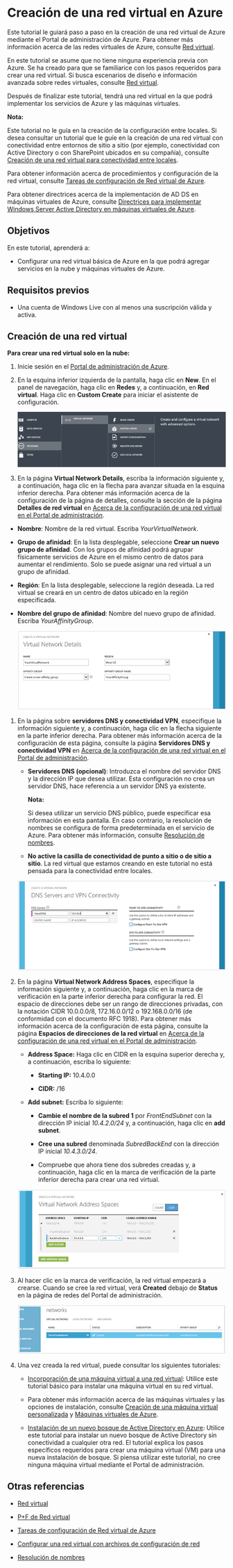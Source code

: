 <properties linkid="manage-services-create-a-virtual-network" urlDisplayName="Create a virtual network" pageTitle="Create a virtual network - Azure service management" metaKeywords="" description="Learn how to create an Azure Virtual Network." metaCanonical="" services="virtual-machines,virtual-network" documentationCenter="" title="Create a Virtual Network in Azure" authors="" solutions="" manager="" editor="" />

Creación de una red virtual en Azure
====================================

Este tutorial le guiará paso a paso en la creación de una red virtual de Azure mediante el Portal de administración de Azure. Para obtener más información acerca de las redes virtuales de Azure, consulte [Red virtual](http://msdn.microsoft.com/es-es/library/windowsazure/jj156007.aspx).

En este tutorial se asume que no tiene ninguna experiencia previa con Azure. Se ha creado para que se familiarice con los pasos requeridos para crear una red virtual. Si busca escenarios de diseño e información avanzada sobre redes virtuales, consulte [Red virtual](http://msdn.microsoft.com/es-es/library/windowsazure/jj156007.aspx).

Después de finalizar este tutorial, tendrá una red virtual en la que podrá implementar los servicios de Azure y las máquinas virtuales.

**Nota:**

Este tutorial no le guía en la creación de la configuración entre locales. Si desea consultar un tutorial que le guíe en la creación de una red virtual con conectividad entre entornos de sitio a sitio (por ejemplo, conectividad con Active Directory o con SharePoint ubicados en su compañía), consulte [Creación de una red virtual para conectividad entre locales](/es-es/manage/services/networking/cross-premises-connectivity/).

Para obtener información acerca de procedimientos y configuración de la red virtual, consulte [Tareas de configuración de Red virtual de Azure](http://go.microsoft.com/fwlink/?LinkId=296652).

Para obtener directrices acerca de la implementación de AD DS en máquinas virtuales de Azure, consulte [Directrices para implementar Windows Server Active Directory en máquinas virtuales de Azure](http://msdn.microsoft.com/es-es/library/windowsazure/jj156090.aspx).

Objetivos
---------

En este tutorial, aprenderá a:

-   Configurar una red virtual básica de Azure en la que podrá agregar servicios en la nube y máquinas virtuales de Azure.

Requisitos previos
------------------

-   Una cuenta de Windows Live con al menos una suscripción válida y activa.

Creación de una red virtual
---------------------------

**Para crear una red virtual solo en la nube:**

1.  Inicie sesión en el [Portal de administración de Azure](http://manage.windowsazure.com/).

2.  En la esquina inferior izquierda de la pantalla, haga clic en **New**. En el panel de navegación, haga clic en **Redes** y, a continuación, en **Red virtual**. Haga clic en **Custom Create** para iniciar el asistente de configuración.

    ![](./media/create-virtual-network/createVNet_01_OpenVirtualNetworkWizard.png)

3.  En la página **Virtual Network Details**, escriba la información siguiente y, a continuación, haga clic en la flecha para avanzar situada en la esquina inferior derecha. Para obtener más información acerca de la configuración de la página de detalles, consulte la sección de la página **Detalles de red virtual** en [Acerca de la configuración de una red virtual en el Portal de administración](http://go.microsoft.com/fwlink/?LinkID=248092).

-   **Nombre**: Nombre de la red virtual. Escriba *YourVirtualNetwork*.

-   **Grupo de afinidad**: En la lista desplegable, seleccione **Crear un nuevo grupo de afinidad**. Con los grupos de afinidad podrá agrupar físicamente servicios de Azure en el mismo centro de datos para aumentar el rendimiento. Solo se puede asignar una red virtual a un grupo de afinidad.

-   **Región**: En la lista desplegable, seleccione la región deseada. La red virtual se creará en un centro de datos ubicado en la región especificada.

-   **Nombre del grupo de afinidad**: Nombre del nuevo grupo de afinidad. Escriba *YourAffinityGroup*.

    ![](./media/create-virtual-network/createVNet_02_VirtualNetworkDetails.png)

1.  En la página sobre **servidores DNS y conectividad VPN**, especifique la información siguiente y, a continuación, haga clic en la flecha siguiente en la parte inferior derecha. Para obtener más información acerca de la configuración de esta página, consulte la página **Servidores DNS y conectividad VPN** en [Acerca de la configuración de una red virtual en el Portal de administración](http://go.microsoft.com/fwlink/?LinkID=248092).

    -   **Servidores DNS (opcional)**: Introduzca el nombre del servidor DNS y la dirección IP que desea utilizar. Esta configuración no crea un servidor DNS, hace referencia a un servidor DNS ya existente.

        **Nota:**

        Si desea utilizar un servicio DNS público, puede especificar esa información en esta pantalla. En caso contrario, la resolución de nombres se configura de forma predeterminada en el servicio de Azure. Para obtener más información, consulte [Resolución de nombres](http://go.microsoft.com/fwlink/?linkid=248097).

    -   **No active la casilla de conectividad de punto a sitio o de sitio a sitio**. La red virtual que estamos creando en este tutorial no está pensada para la conectividad entre locales.

    ![](./media/create-virtual-network/createVNet_03_DNSServersandVPNConnectivity.png)

2.  En la página **Virtual Network Address Spaces**, especifique la información siguiente y, a continuación, haga clic en la marca de verificación en la parte inferior derecha para configurar la red. El espacio de direcciones debe ser un rango de direcciones privadas, con la notación CIDR 10.0.0.0/8, 172.16.0.0/12 o 192.168.0.0/16 (de conformidad con el documento RFC 1918). Para obtener más información acerca de la configuración de esta página, consulte la página **Espacios de direcciones de la red virtual** en [Acerca de la configuración de una red virtual en el Portal de administración](http://go.microsoft.com/fwlink/?LinkID=248092).

    -   **Address Space:** Haga clic en CIDR en la esquina superior derecha y, a continuación, escriba lo siguiente:

        -   **Starting IP:** 10.4.0.0

        -   **CIDR:** /16

    -   **Add subnet:** Escriba lo siguiente:

        -   **Cambie el nombre de la subred 1** por *FrontEndSubnet* con la dirección IP inicial *10.4.2.0/24* y, a continuación, haga clic en **add subnet**.

        -   **Cree una subred** denominada *SubredBackEnd* con la dirección IP inicial *10.4.3.0/24*.

        -   Compruebe que ahora tiene dos subredes creadas y, a continuación, haga clic en la marca de verificación de la parte inferior derecha para crear una red virtual.

    ![](./media/create-virtual-network/createVNet_04_VirtualNetworkAddressSpaces.png)

3.  Al hacer clic en la marca de verificación, la red virtual empezará a crearse. Cuando se cree la red virtual, verá **Created** debajo de **Status** en la página de redes del Portal de administración.

    ![](./media/create-virtual-network/createVNet_05_VirtualNetworkCreatedStatus.png)

4.  Una vez creada la red virtual, puede consultar los siguientes tutoriales:

    -   [Incorporación de una máquina virtual a una red virtual](/es-es/manage/services/networking/add-a-vm-to-a-virtual-network/): Utilice este tutorial básico para instalar una máquina virtual en su red virtual.

    -   Para obtener más información acerca de las máquinas virtuales y las opciones de instalación, consulte [Creación de una máquina virtual personalizada](/es-es/manage/windows/how-to-guides/custom-create-a-vm/) y [Máquinas virtuales de Azure](/es-es/manage/windows/).

    -   [Instalación de un nuevo bosque de Active Directory en Azure](/es-es/manage/services/networking/active-directory-forest/): Utilice este tutorial para instalar un nuevo bosque de Active Directory sin conectividad a cualquier otra red. El tutorial explica los pasos específicos requeridos para crear una máquina virtual (VM) para una nueva instalación de bosque. Si piensa utilizar este tutorial, no cree ninguna máquina virtual mediante el Portal de administración.

Otras referencias
-----------------

-   [Red virtual](http://msdn.microsoft.com/es-es/library/windowsazure/jj156007.aspx)

-   [P+F de Red virtual](http://go.microsoft.com/fwlink/?LinkId=296650)

-   [Tareas de configuración de Red virtual de Azure](http://go.microsoft.com/fwlink/?LinkId=296652)

-   [Configurar una red virtual con archivos de configuración de red](http://msdn.microsoft.com/es-es/library/windowsazure/jj156097.aspx)

-   [Resolución de nombres](http://go.microsoft.com/fwlink/?LinkId=248097)


